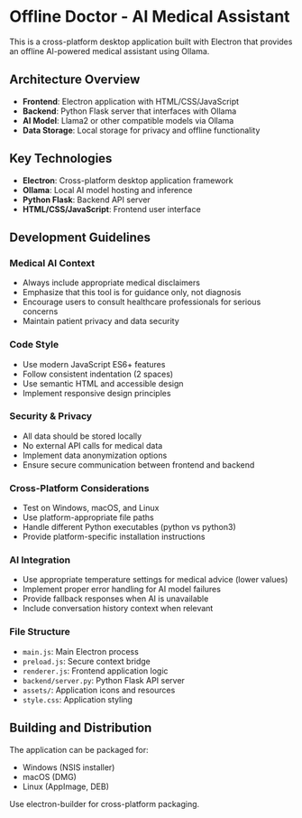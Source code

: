<!-- Use this file to provide workspace-specific custom instructions to Copilot. For more details, visit https://code.visualstudio.com/docs/copilot/copilot-customization#_use-a-githubcopilotinstructionsmd-file -->

# Offline Doctor - AI Medical Assistant

This is a cross-platform desktop application built with Electron that provides an offline AI-powered medical assistant using Ollama.

## Architecture Overview

- **Frontend**: Electron application with HTML/CSS/JavaScript
- **Backend**: Python Flask server that interfaces with Ollama
- **AI Model**: Llama2 or other compatible models via Ollama
- **Data Storage**: Local storage for privacy and offline functionality

## Key Technologies

- **Electron**: Cross-platform desktop application framework
- **Ollama**: Local AI model hosting and inference
- **Python Flask**: Backend API server
- **HTML/CSS/JavaScript**: Frontend user interface

## Development Guidelines

### Medical AI Context
- Always include appropriate medical disclaimers
- Emphasize that this tool is for guidance only, not diagnosis
- Encourage users to consult healthcare professionals for serious concerns
- Maintain patient privacy and data security

### Code Style
- Use modern JavaScript ES6+ features
- Follow consistent indentation (2 spaces)
- Use semantic HTML and accessible design
- Implement responsive design principles

### Security & Privacy
- All data should be stored locally
- No external API calls for medical data
- Implement data anonymization options
- Ensure secure communication between frontend and backend

### Cross-Platform Considerations
- Test on Windows, macOS, and Linux
- Use platform-appropriate file paths
- Handle different Python executables (python vs python3)
- Provide platform-specific installation instructions

### AI Integration
- Use appropriate temperature settings for medical advice (lower values)
- Implement proper error handling for AI model failures
- Provide fallback responses when AI is unavailable
- Include conversation history context when relevant

### File Structure
- `main.js`: Main Electron process
- `preload.js`: Secure context bridge
- `renderer.js`: Frontend application logic
- `backend/server.py`: Python Flask API server
- `assets/`: Application icons and resources
- `style.css`: Application styling

## Building and Distribution

The application can be packaged for:
- Windows (NSIS installer)
- macOS (DMG)
- Linux (AppImage, DEB)

Use electron-builder for cross-platform packaging.
